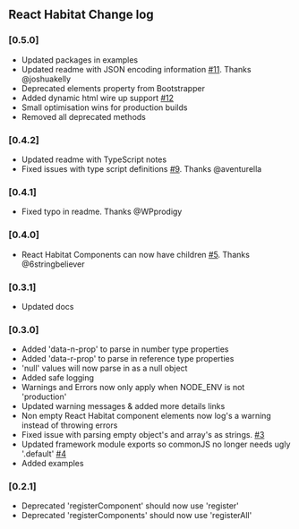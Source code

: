 ## React Habitat Change log

### [0.5.0]

- Updated packages in examples
- Updated readme with JSON encoding information [#11](https://github.com/DeloitteDigitalAPAC/react-habitat/issues/11). Thanks @joshuakelly
- Deprecated elements property from Bootstrapper
- Added dynamic html wire up support [#12](https://github.com/DeloitteDigitalAPAC/react-habitat/issues/12)
- Small optimisation wins for production builds
- Removed all deprecated methods

### [0.4.2]

- Updated readme with TypeScript notes
- Fixed issues with type script definitions [#9](https://github.com/DeloitteDigitalAPAC/react-habitat/issues/9). Thanks @aventurella

### [0.4.1]

- Fixed typo in readme. Thanks @WPprodigy

### [0.4.0]

- React Habitat Components can now have children [#5](https://github.com/DeloitteDigitalAPAC/react-habitat/issues/5). Thanks @6stringbeliever

### [0.3.1]

- Updated docs

### [0.3.0]

- Added 'data-n-prop' to parse in number type properties
- Added 'data-r-prop' to parse in reference type properties
- 'null' values will now parse in as a null object
- Added safe logging
- Warnings and Errors now only apply when NODE_ENV is not 'production'
- Updated warning messages & added more details links
- Non empty React Habitat component elements now log's a warning instead of throwing errors
- Fixed issue with parsing empty object's and array's as strings. [#3](https://github.com/DeloitteDigitalAPAC/react-habitat/issues/3)
- Updated framework module exports so commonJS no longer needs ugly '.default' [#4](https://github.com/DeloitteDigitalAPAC/react-habitat/issues/4)
- Added examples

### [0.2.1]

- Deprecated 'registerComponent' should now use 'register'
- Deprecated 'registerComponents' should now use 'registerAll'
